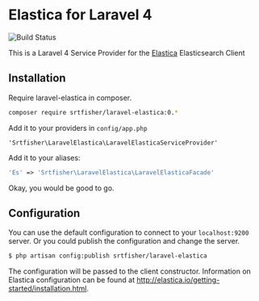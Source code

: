 Elastica for Laravel 4
===========================
![Build Status](https://travis-ci.org/srtfisher/laravel-elastica.svg)

This is a Laravel 4 Service Provider for the [Elastica](http://elastica.io/) Elasticsearch Client

## Installation
Require laravel-elastica in composer.

```bash
composer require srtfisher/laravel-elastica:0.*
```

Add it to your providers in `config/app.php`

```
'Srtfisher\LaravelElastica\LaravelElasticaServiceProvider'
```

Add it to your aliases:

```php
'Es' => 'Srtfisher\LaravelElastica\LaravelElasticaFacade'
```

Okay, you would be good to go.

## Configuration
You can use the default configuration to connect to your `localhost:9200` server.
Or you could publish the configuration and change the server.

```bash
$ php artisan config:publish srtfisher/laravel-elastica
```

The configuration will be passed to the client constructor. Information on Elastica
configuration can be found at <http://elastica.io/getting-started/installation.html>.
